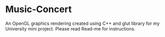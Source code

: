# Music-Concert
An OpenGL graphics rendering created using C++ and glut library for my University mini project. Please read Read-me for instructions.
